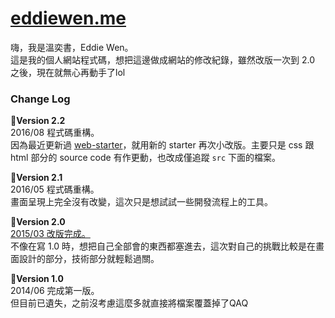 # [eddiewen.me](http://eddiewen.me)

嗨，我是溫奕書，Eddie Wen。  
這是我的個人網站程式碼，想把這邊做成網站的修改紀錄，雖然改版一次到 2.0 之後，現在就無心再動手了lol

### Change Log

:beer:**Version 2.2**  
2016/08 程式碼重構。  
因為最近更新過 [web-starter](https://github.com/EddieWen-Taiwan/web)，就用新的 starter 再次小改版。主要只是 css 跟 html 部分的 source code 有作更動，也改成僅追蹤 `src` 下面的檔案。

:beer:**Version 2.1**  
2016/05 程式碼重構。  
畫面呈現上完全沒有改變，這次只是想試試一些開發流程上的工具。

:beer:**Version 2.0**  
[2015/03 改版完成。](https://www.facebook.com/Eddie.Wen.tw/posts/801367433272166)  
不像在寫 1.0 時，想把自己全部會的東西都塞進去，這次對自己的挑戰比較是在畫面設計的部分，技術部分就輕鬆過關。

:beer:**Version 1.0**  
2014/06 完成第一版。  
但目前已遺失，之前沒考慮這麼多就直接將檔案覆蓋掉了QAQ
